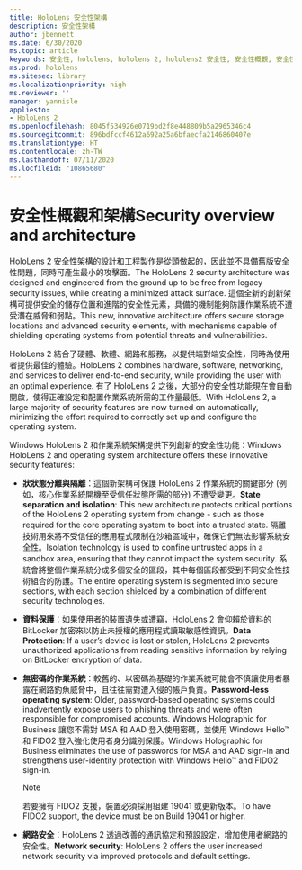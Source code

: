 ```yaml
---
title: HoloLens 安全性架構
description: 安全性架構
author: jbennett
ms.date: 6/30/2020
ms.topic: article
keywords: 安全性, hololens, hololens 2, hololens2 安全性, 安全性概觀, 安全性架構, 架構, hololens 2 架構
ms.prod: hololens
ms.sitesec: library
ms.localizationpriority: high
ms.reviewer: ''
manager: yannisle
appliesto:
- HoloLens 2
ms.openlocfilehash: 8045f534926e0719bd2f8e448809b5a2965346c4
ms.sourcegitcommit: 896bdfccf4612a692a25a6bfaecfa2146860407e
ms.translationtype: HT
ms.contentlocale: zh-TW
ms.lasthandoff: 07/11/2020
ms.locfileid: "10865680"
---
```

# <span data-ttu-id="35850-104">安全性概觀和架構</span><span class="sxs-lookup"><span data-stu-id="35850-104">Security overview and architecture</span></span>

<span data-ttu-id="35850-105">HoloLens 2 安全性架構的設計和工程製作是從頭做起的，因此並不具備舊版安全性問題，同時可產生最小的攻擊面。</span><span class="sxs-lookup"><span data-stu-id="35850-105">The HoloLens 2 security architecture was designed and engineered from the ground up to be free from legacy security issues, while creating a minimized attack surface.</span></span> <span data-ttu-id="35850-106">這個全新的創新架構可提供安全的儲存位置和進階的安全性元素，具備的機制能夠防護作業系統不遭受潛在威脅和弱點。</span><span class="sxs-lookup"><span data-stu-id="35850-106">This new, innovative architecture offers secure storage locations and advanced security elements, with mechanisms capable of shielding operating systems from potential threats and vulnerabilities.</span></span>

<span data-ttu-id="35850-107">HoloLens 2 結合了硬體、軟體、網路和服務，以提供端對端安全性，同時為使用者提供最佳的體驗。</span><span class="sxs-lookup"><span data-stu-id="35850-107">HoloLens 2 combines hardware, software, networking, and services to deliver end-to-end security, while providing the user with an optimal experience.</span></span> <span data-ttu-id="35850-108">有了 HoloLens 2 之後，大部分的安全性功能現在會自動開啟，使得正確設定和配置作業系統所需的工作量最低。</span><span class="sxs-lookup"><span data-stu-id="35850-108">With HoloLens 2, a large majority of security features are now turned on automatically, minimizing the effort required to correctly set up and configure the operating system.</span></span>

<span data-ttu-id="35850-109">Windows HoloLens 2 和作業系統架構提供下列創新的安全性功能：</span><span class="sxs-lookup"><span data-stu-id="35850-109">Windows HoloLens 2 and operating system architecture offers these innovative security features:</span></span>

  * <span data-ttu-id="35850-110">**狀狀態分離與隔離**：這個新架構可保護 HoloLens 2 作業系統的關鍵部分 (例如，核心作業系統開機至受信任狀態所需的部分) 不遭受變更。</span><span class="sxs-lookup"><span data-stu-id="35850-110">**State separation and isolation**:  This new architecture protects critical portions of the HoloLens 2 operating system from change - such as those required for the core operating system to boot into a trusted state.</span></span> <span data-ttu-id="35850-111">隔離技術用來將不受信任的應用程式限制在沙箱區域中，確保它們無法影響系統安全性。</span><span class="sxs-lookup"><span data-stu-id="35850-111">Isolation technology is used to confine untrusted apps in a sandbox area, ensuring that they cannot impact the system security.</span></span> <span data-ttu-id="35850-112">系統會將整個作業系統分成多個安全的區段，其中每個區段都受到不同安全性技術組合的防護。</span><span class="sxs-lookup"><span data-stu-id="35850-112">The entire operating system is segmented into secure sections, with each section shielded by a combination of different security technologies.</span></span>
  
  * <span data-ttu-id="35850-113">**資料保護**：如果使用者的裝置遺失或遭竊，HoloLens 2 會仰賴於資料的 BitLocker 加密來以防止未授權的應用程式讀取敏感性資訊。</span><span class="sxs-lookup"><span data-stu-id="35850-113">**Data Protection**: If a user’s device is lost or stolen, HoloLens 2 prevents unauthorized applications from reading sensitive information by relying on BitLocker encryption of data.</span></span> 
  
  * <span data-ttu-id="35850-114">**無密碼的作業系統**：較舊的、以密碼為基礎的作業系統可能會不慎讓使用者暴露在網路釣魚威脅中，且往往需對遭入侵的帳戶負責。</span><span class="sxs-lookup"><span data-stu-id="35850-114">**Password-less operating system**:  Older, password-based operating systems could inadvertently expose users to phishing threats and were often responsible for compromised accounts.</span></span> <span data-ttu-id="35850-115">Windows Holographic for Business 讓您不需對 MSA 和 AAD 登入使用密碼，並使用 Windows Hello™ 和 FIDO2 登入強化使用者身分識別保護。</span><span class="sxs-lookup"><span data-stu-id="35850-115">Windows Holographic for Business eliminates the use of passwords for MSA and AAD sign-in and strengthens user-identity protection with Windows Hello™ and FIDO2 sign-in.</span></span> 
  
    > [!NOTE]
    > <span data-ttu-id="35850-116">若要擁有 FIDO2 支援，裝置必須採用組建 19041 或更新版本。</span><span class="sxs-lookup"><span data-stu-id="35850-116">To have FIDO2 support, the device must be on Build 19041 or higher.</span></span> 

  * <span data-ttu-id="35850-117">**網路安全**：HoloLens 2 透過改善的通訊協定和預設設定，增加使用者網路的安全性。</span><span class="sxs-lookup"><span data-stu-id="35850-117">**Network security**: HoloLens 2 offers the user increased network security via improved protocols and default settings.</span></span>
